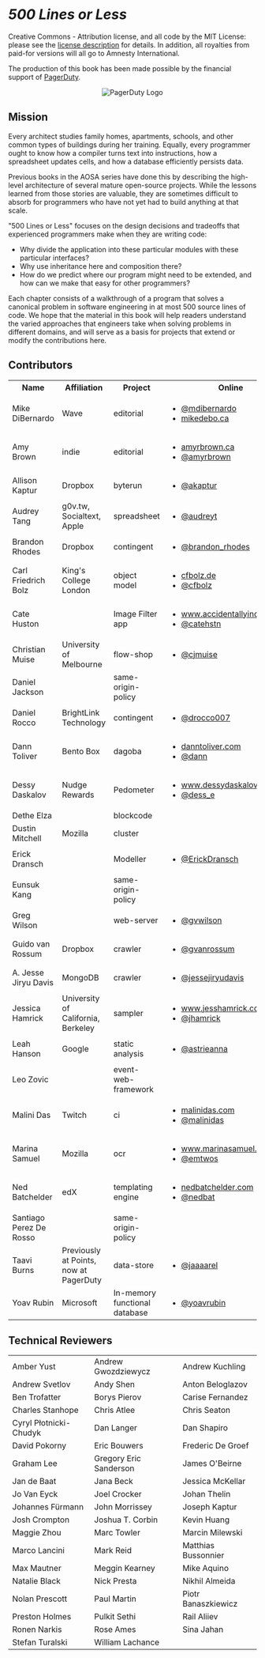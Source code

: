 *500 Lines or Less*
===================

Creative Commons - Attribution license, and all code by the MIT License: please
see the [license description](LICENSE.md) for details.  In addition, all
royalties from paid-for versions will all go to Amnesty International.

The production of this book has been made possible by the financial support of
[PagerDuty](http://www.pagerduty.com/company/work-with-us/).

<p align="center">
    <img src="https://github.com/aosabook/500lines/raw/master/resource/pagerduty_logo.png" alt="PagerDuty Logo" />
</p>


Mission
-------

Every architect studies family homes, apartments, schools, and other common
types of buildings during her training.  Equally, every programmer ought to
know how a compiler turns text into instructions, how a spreadsheet updates
cells, and how a database efficiently persists data.

Previous books in the AOSA series have done this by describing the high-level
architecture of several mature open-source projects. While the lessons learned
from those stories are valuable, they are sometimes difficult to absorb for
programmers who have not yet had to build anything at that scale.

"500 Lines or Less" focuses on the design decisions and tradeoffs that
experienced programmers make when they are writing code: 

*   Why divide the application into these particular modules with these
    particular interfaces?
*   Why use inheritance here and composition there?
*   How do we predict where our program might need to be extended, and how can
    we make that easy for other programmers?

Each chapter consists of a walkthrough of a program that solves a canonical
problem in software engineering in at most 500 source lines of code. We hope
that the material in this book will help readers understand the varied
approaches that engineers take when solving problems in different domains, and
will serve as a basis for projects that extend or modify the contributions
here.

Contributors
------------

<table>
  <tr>
    <th>Name</th>
    <th>Affiliation</th>
    <th>Project</th>
    <th>Online</th>
    <th>GitHub</th>
  </tr>
  <tr>
    <td>Mike DiBernardo</td>
    <td>Wave</td>
    <td>editorial</td>
    <td>
        <ul>
            <li><a href="https://twitter.com/mdibernardo">@mdibernardo</a></li>
            <li><a href="http://mikedebo.ca">mikedebo.ca</a></li>
        </ul>
    </td>
    <td><a href="https://github.com/MichaelDiBernardo">MichaelDiBernardo</a></td>
  </tr>
   <tr>
    <td>Amy Brown</td>
    <td>indie</td>
    <td>editorial</td>
    <td><ul><li><a href="http://www.amyrbrown.ca/">amyrbrown.ca</a></li>
        <li><a href="http://www.twitter.com/amyrbrown">@amyrbrown</a></li></ul></td>
    <td><a href="https://github.com/amyrbrown">amyrbrown</a></td>
  </tr>
  <tr>
    <td>Allison Kaptur</td>
    <td>Dropbox</td>
    <td>byterun</td>
    <td><ul><li><a href="https://twitter.com/akaptur">@akaptur</a></li></ul></td>
    <td><a href="https://github.com/akaptur">akaptur</a></td>
  </tr>
  <tr>
    <td>Audrey Tang</td>
    <td>g0v.tw, Socialtext, Apple</td>
    <td>spreadsheet</td>
    <td>
        <ul>
            <li><a href="https://twitter.com/audreyt">@audreyt</a></li>
        </ul>
    </td>
    <td><a href="https://github.com/audreyt">audreyt</a></td>
  </tr>
  <tr>
    <td>Brandon Rhodes</td>
    <td>Dropbox</td>
    <td>contingent</td>
    <td><ul><li><a href="https://twitter.com/brandon_rhodes">@brandon_rhodes</a></li></ul></td>
    <td><a href="https://github.com/brandon-rhodes">brandon-rhodes</a></td>
  </tr>
  <tr>
    <td>Carl Friedrich Bolz</td>
    <td>King's College London</td>
    <td>object model</td>
    <td>
        <ul>
            <li><a href="https://cfbolz.de">cfbolz.de</a></li>
            <li><a href="https://twitter.com/cfbolz">@cfbolz</a></li>
        </ul>
    </td>
    <td><a href="https://github.com/cfbolz">cfbolz</a></td>
  </tr>
  <tr>
    <td>Cate Huston</td>
    <td>&nbsp;</td>
    <td>Image Filter app</td>
    <td>
        <ul>
            <li><a href="http://www.accidentallyincode.com/">www.accidentallyincode.com/</a></li>
            <li><a href="https://twitter.com/catehstn">@catehstn</a></li>
        </ul>
    </td>
    <td><a href="https://github.com/catehstn">catehstn</a></td>
  </tr>
  <tr>
    <td>Christian Muise</td>
    <td>University of Melbourne</td>
    <td>flow-shop</td>
    <td>
        <ul>
            <li><a href="https://twitter.com/cjmuise">@cjmuise</a></li>
        </ul>
    </td>
    <td><a href="https://github.com/haz">haz</a></td>
  </tr>
  <tr>
    <td>Daniel Jackson</td>
    <td>&nbsp;</td>
    <td>same-origin-policy</td>
    <td>&nbsp;</td>
    <td>&nbsp;</td>
  </tr>
  <tr>
    <td>Daniel Rocco</td>
    <td>BrightLink Technology</td>
    <td>contingent</td>
    <td><ul><li><a href="https://twitter.com/drocco007">@drocco007</a></li></ul></td>
    <td><a href="https://github.com/drocco007">drocco007</a></td>
  </tr>
  <tr>
    <td>Dann Toliver</td>
    <td>Bento Box</td>
    <td>dagoba</td>
    <td>
        <ul>
            <li><a href="http://danntoliver.com">danntoliver.com</a></li>
            <li><a href="https://twitter.com/dann">@dann</a></li>
        </ul>
    </td>
    <td><a href="https://github.com/dxnn">dxnn</a></td>
  </tr>
  <tr>
    <td>Dessy Daskalov</td>
    <td>Nudge Rewards</td>
    <td>Pedometer</td>
    <td>
        <ul>
            <li><a href="http://www.dessydaskalov.com/">www.dessydaskalov.com</a></li>
            <li><a href="https://twitter.com/dess_e">@dess_e</a></li>
        </ul>
    </td>
    <td><a href="https://github.com/dessy">dessy</a></td>
  </tr>
  <tr>
    <td>Dethe Elza</td>
    <td>&nbsp;</td>
    <td>blockcode</td>
    <td>&nbsp;</td>
    <td><a href="https://github.com/dethe">dethe</a></td>
  </tr>
  <tr>
    <td>Dustin Mitchell</td>
    <td>Mozilla</td>
    <td>cluster</td>
    <td>&nbsp;</td>
    <td><a href="https://github.com/djmitche">djmitche</a></td>
  </tr>
  <tr>
    <td>Erick Dransch</td>
    <td>&nbsp;</td>
    <td>Modeller</td>
    <td>
        <ul>
            <li><a href="https://twitter.com/ErickDransch">@ErickDransch</a></li>
        </ul>
    </td>
    <td><a href="https://github.com/EkkiD">EkkiD</a></td>
  </tr>
  <tr>
    <td>Eunsuk Kang</td>
    <td>&nbsp;</td>
    <td>same-origin-policy</td>
    <td>&nbsp;</td>
    <td>&nbsp;</td>
  </tr>
  <tr>
    <td>Greg Wilson</td>
    <td>&nbsp;</td>
    <td>web-server</td>
    <td>
        <ul>
            <li><a href="https://twitter.com/gvwilson">@gvwilson</a></li>
        </ul>
    </td>
    <td><a href="https://github.com/gvwilson">gvwilson</a></td>
  </tr>
  <tr>
    <td>Guido van Rossum</td>
    <td>Dropbox</td>
    <td>crawler</td>
    <td>
        <ul>
            <li><a href="https://twitter.com/gvanrossum">@gvanrossum</a></li>
        </ul>
    </td>
    <td><a href="https://github.com/gvanrossum">gvanrossum</a></td>
  </tr>
  <tr>
    <td>A. Jesse Jiryu Davis</td>
    <td>MongoDB</td>
    <td>crawler</td>
    <td>
        <ul>
            <li><a href="https://twitter.com/jessejiryudavis">@jessejiryudavis</a></li>
        </ul>
    </td>
    <td><a href="https://github.com/ajdavis">ajdavis</a></td>
  </tr>
  <tr>
    <td>Jessica Hamrick</td>
    <td>University of California, Berkeley</td>
    <td>sampler</td>
    <td>
        <ul>
            <li><a href="http://www.jesshamrick.com">www.jesshamrick.com</a></li>
            <li><a href="https://twitter.com/jhamrick">@jhamrick</a></li>
        </ul>
    </td>
    <td><a href="https://github.com/jhamrick">jhamrick</a></td>
  </tr>
  <tr>
    <td>Leah Hanson</td>
    <td>Google</td>
    <td>static analysis</td>
    <td>
        <ul>
            <li><a href="https://twitter.com/astrieanna">@astrieanna</a></li>
        </ul>
    </td>
    <td><a href="https://github.com/astrieanna">astrieanna</a></td>
  </tr>
  <tr>
    <td>Leo Zovic</td>
    <td>&nbsp;</td>
    <td>event-web-framework</td>
    <td>&nbsp;</td>
    <td>&nbsp;</td>
  </tr>
  <tr>
    <td>Malini Das</td>
    <td>Twitch</td>
    <td>ci</td>
    <td>
        <ul>
            <li><a href="http://malinidas.com">malinidas.com</a></li>
            <li><a href="https://twitter.com/malinidas">@malinidas</a></li>
        </ul>
    </td>
    <td><a href="https://github.com/malini">malini</a></td>
  </tr>
  <tr>
    <td>Marina Samuel</td>
    <td>Mozilla</td>
    <td>ocr</td>
    <td>
        <ul>
            <li><a href="http://marinasamuel.com">www.marinasamuel.com</a></li>
            <li><a href="https://twitter.com/emtwos">@emtwos</a></li>
        </ul>
    </td>
    <td><a href="https://github.com/emtwo">emtwo</a></td>
  </tr>
  <tr>
    <td>Ned Batchelder</td>
    <td>edX</td>
    <td>templating engine</td>
    <td>
        <ul>
            <li><a href="http://nedbatchelder.com">nedbatchelder.com</a></li>
            <li><a href="https://twitter.com/nedbat">@nedbat</a></li>
        </ul>
    </td>
    <td><a href="https://github.com/nedbat">nedbat</a></td>
  </tr>
  <tr>
    <td>Santiago Perez De Rosso</td>
    <td>&nbsp;</td>
    <td>same-origin-policy</td>
    <td>&nbsp;</td>
    <td>&nbsp;</td>
  </tr>
  <tr>
    <td>Taavi Burns</td>
    <td>Previously at Points, now at PagerDuty</td>
    <td>data-store</td>
    <td>
        <ul>
            <li><a href="https://twitter.com/jaaaarel">@jaaaarel</a></li>
        </ul>
    </td>
    <td><a href="https://github.com/taavi">taavi</a></td>
  </tr>
  <tr>
    <td>Yoav Rubin</td>
    <td>Microsoft</td>
    <td>In-memory functional database</td>
    <td>
        <ul>
            <li><a href="https://twitter.com/yoavrubin">@yoavrubin</a></li>
        </ul>
    </td>
    <td><a href="https://github.com/yoavrubin">yoavrubin</a></td>
  </tr>
</table>


Technical Reviewers
-------------------

<table>
  <tr>
    <td>Amber Yust</td>
    <td>Andrew Gwozdziewycz</td>
    <td>Andrew Kuchling</td>
  </tr>
  <tr>
    <td>Andrew Svetlov</td>
    <td>Andy Shen</td>
    <td>Anton Beloglazov</td>
  </tr>
  <tr>
    <td>Ben Trofatter</td>
    <td>Borys Pierov</td>
    <td>Carise Fernandez</td>
  </tr>
  <tr>
    <td>Charles Stanhope</td>
    <td>Chris Atlee</td>
    <td>Chris Seaton</td>
  </tr>
  <tr>
    <td>Cyryl Płotnicki-Chudyk</td>
    <td>Dan Langer</td>
    <td>Dan Shapiro</td>
  </tr>
  <tr>
    <td>David Pokorny</td>
    <td>Eric Bouwers</td>
    <td>Frederic De Groef</td>
  </tr>
  <tr>
    <td>Graham Lee</td>
    <td>Gregory Eric Sanderson</td>
    <td>James O'Beirne</td>
  </tr>
  <tr>
    <td>Jan de Baat</td>
    <td>Jana Beck</td>
    <td>Jessica McKellar</td>
  </tr>
  <tr>
    <td>Jo Van Eyck</td>
    <td>Joel Crocker</td>
    <td>Johan Thelin</td>
  </tr>
  <tr>
    <td>Johannes Fürmann</td>
    <td>John Morrissey</td>
    <td>Joseph Kaptur</td>
  </tr>
  <tr>
    <td>Josh Crompton</td>
    <td>Joshua T. Corbin</td>
    <td>Kevin Huang</td>
  </tr>
  <tr>
    <td>Maggie Zhou</td>
    <td>Marc Towler</td>
    <td>Marcin Milewski</td>
  </tr>
  <tr>
    <td>Marco Lancini</td>
    <td>Mark Reid</td>
    <td>Matthias Bussonnier</td>
  </tr>
  <tr>
    <td>Max Mautner</td>
    <td>Meggin Kearney</td>
    <td>Mike Aquino</td>
  </tr>
  <tr>
    <td>Natalie Black</td>
    <td>Nick Presta</td>
    <td>Nikhil Almeida</td>
  </tr>
  <tr>
    <td>Nolan Prescott</td>
    <td>Paul Martin</td>
    <td>Piotr Banaszkiewicz</td>
  </tr>
  <tr>
    <td>Preston Holmes</td>
    <td>Pulkit Sethi</td>
    <td>Rail Aliiev</td>
  </tr>
  <tr>
    <td>Ronen Narkis</td>
    <td>Rose Ames</td>
    <td>Sina Jahan</td>
  </tr>
  <tr>
    <td>Stefan Turalski</td>
    <td>William Lachance</td>
  </tr>
</table>
